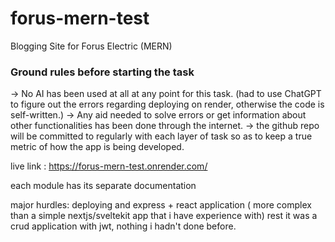 # forus-mern-test

Blogging Site for Forus Electric (MERN)

### Ground rules before starting the task

-> No AI has been used at all at any point for this task. (had to use ChatGPT to figure out the errors regarding deploying on render, otherwise the code is self-written.)
-> Any aid needed to solve errors or get information about other functionalities has been done through the internet.
-> the github repo will be committed to regularly with each layer of task so as to keep a true metric of how the app is being developed.

live link : <https://forus-mern-test.onrender.com/>

each module has its separate documentation

major hurdles: deploying and express + react application ( more complex than a simple nextjs/sveltekit app that i have experience with)
rest it was a crud application with jwt, nothing i hadn't done before.
